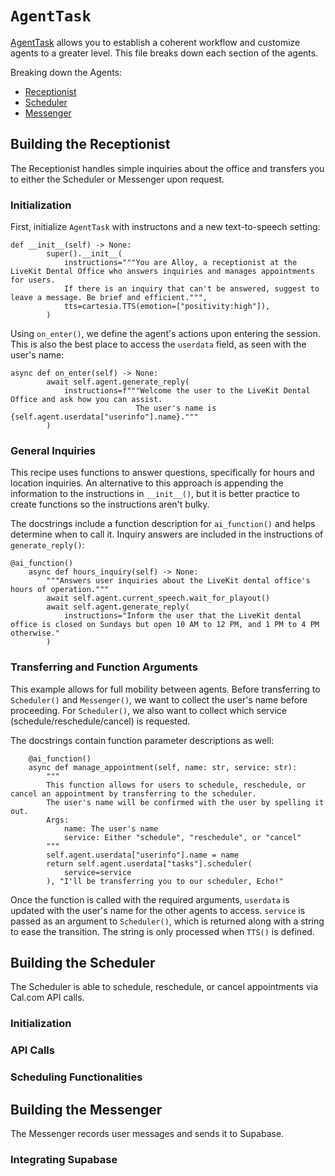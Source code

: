 # `AgentTask`
[AgentTask](https://github.com/yepher/livekit_info/blob/main/API_GUIDE.md#agenttask-class) allows you to establish a coherent workflow and customize agents to a greater level. This file breaks down each section of the agents.

Breaking down the Agents:
- [Receptionist](#building-the-receptionist)
- [Scheduler](#building-the-scheduler)
- [Messenger](#building-the-messenger)

## Building the Receptionist 

The Receptionist handles simple inquiries about the office and transfers you to either the Scheduler or Messenger upon request.

### Initialization

First, initialize `AgentTask` with instructons and a new text-to-speech setting:
```
def __init__(self) -> None:
        super().__init__(
            instructions="""You are Alloy, a receptionist at the LiveKit Dental Office who answers inquiries and manages appointments for users. 
            If there is an inquiry that can't be answered, suggest to leave a message. Be brief and efficient.""",
            tts=cartesia.TTS(emotion=["positivity:high"]),
        )
```


Using `on_enter()`, we define the agent's actions upon entering the session. This is also the best place to access the `userdata` field, as seen with the user's name:
```
async def on_enter(self) -> None:
        await self.agent.generate_reply(
            instructions=f"""Welcome the user to the LiveKit Dental Office and ask how you can assist.
                            The user's name is {self.agent.userdata["userinfo"].name}."""
        )
```

### General Inquiries

This recipe uses functions to answer questions, specifically for hours and location inquiries. An alternative to this approach is appending the information to the instructions in `__init__()`, but it is better practice to create functions so the instructions aren't bulky.

The docstrings include a function description for `ai_function()` and helps determine when to call it. Inquiry answers are included in the instructions of `generate_reply()`:

```
@ai_function()
    async def hours_inquiry(self) -> None:
        """Answers user inquiries about the LiveKit dental office's hours of operation."""
        await self.agent.current_speech.wait_for_playout()
        await self.agent.generate_reply(
            instructions="Inform the user that the LiveKit dental office is closed on Sundays but open 10 AM to 12 PM, and 1 PM to 4 PM otherwise."
        )
```

### Transferring and Function Arguments

This example allows for full mobility between agents. Before transferring to `Scheduler()` and `Messenger()`, we want to collect the user's name before proceeding. For `Scheduler()`, we also want to collect which service (schedule/reschedule/cancel) is requested.

The docstrings contain function parameter descriptions as well:
```
    @ai_function()
    async def manage_appointment(self, name: str, service: str):
        """
        This function allows for users to schedule, reschedule, or cancel an appointment by transferring to the scheduler.
        The user's name will be confirmed with the user by spelling it out.
        Args:
            name: The user's name
            service: Either "schedule", "reschedule", or "cancel"
        """
        self.agent.userdata["userinfo"].name = name
        return self.agent.userdata["tasks"].scheduler(
            service=service
        ), "I'll be transferring you to our scheduler, Echo!"
```

Once the function is called with the required arguments, `userdata` is updated with the user's name for the other agents to access. `service` is passed as an argument to `Scheduler()`, which is returned along with a string to ease the transition. The string is only processed when `TTS()` is defined.

## Building the Scheduler

The Scheduler is able to schedule, reschedule, or cancel appointments via Cal.com API calls.

### Initialization

### API Calls


### Scheduling Functionalities

## Building the Messenger

The Messenger records user messages and sends it to Supabase. 

### Integrating Supabase
